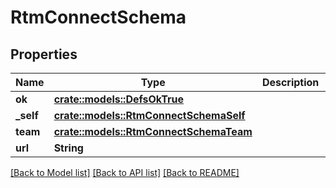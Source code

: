 # RtmConnectSchema

## Properties

Name | Type | Description | Notes
------------ | ------------- | ------------- | -------------
**ok** | [**crate::models::DefsOkTrue**](defs_ok_true.md) |  | 
**_self** | [**crate::models::RtmConnectSchemaSelf**](rtm_connect_schema_self.md) |  | 
**team** | [**crate::models::RtmConnectSchemaTeam**](rtm_connect_schema_team.md) |  | 
**url** | **String** |  | 

[[Back to Model list]](../README.md#documentation-for-models) [[Back to API list]](../README.md#documentation-for-api-endpoints) [[Back to README]](../README.md)



